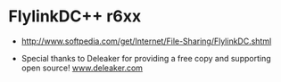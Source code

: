 FlylinkDC++ r6xx
==============
* http://www.softpedia.com/get/Internet/File-Sharing/FlylinkDC.shtml

* Special thanks to Deleaker for providing a free copy and supporting open source!
www.deleaker.com
